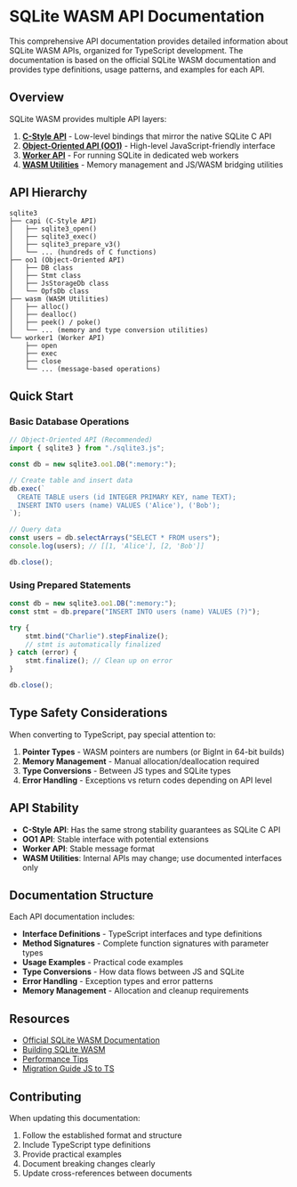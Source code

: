 # SQLite WASM API Documentation

This comprehensive API documentation provides detailed information about SQLite WASM APIs, organized for TypeScript development. The documentation is based on the official SQLite WASM documentation and provides type definitions, usage patterns, and examples for each API.

## Overview

SQLite WASM provides multiple API layers:

1. **[C-Style API](./c-style-api.md)** - Low-level bindings that mirror the native SQLite C API
2. **[Object-Oriented API (OO1)](./oo1-api.md)** - High-level JavaScript-friendly interface
3. **[Worker API](./worker-api.md)** - For running SQLite in dedicated web workers
4. **[WASM Utilities](./wasm-utilities.md)** - Memory management and JS/WASM bridging utilities

## API Hierarchy

```
sqlite3
├── capi (C-Style API)
│   ├── sqlite3_open()
│   ├── sqlite3_exec()
│   ├── sqlite3_prepare_v3()
│   └── ... (hundreds of C functions)
├── oo1 (Object-Oriented API)
│   ├── DB class
│   ├── Stmt class
│   ├── JsStorageDb class
│   └── OpfsDb class
├── wasm (WASM Utilities)
│   ├── alloc()
│   ├── dealloc()
│   ├── peek() / poke()
│   └── ... (memory and type conversion utilities)
└── worker1 (Worker API)
    ├── open
    ├── exec
    ├── close
    └── ... (message-based operations)
```

## Quick Start

### Basic Database Operations

```typescript
// Object-Oriented API (Recommended)
import { sqlite3 } from "./sqlite3.js";

const db = new sqlite3.oo1.DB(":memory:");

// Create table and insert data
db.exec(`
  CREATE TABLE users (id INTEGER PRIMARY KEY, name TEXT);
  INSERT INTO users (name) VALUES ('Alice'), ('Bob');
`);

// Query data
const users = db.selectArrays("SELECT * FROM users");
console.log(users); // [[1, 'Alice'], [2, 'Bob']]

db.close();
```

### Using Prepared Statements

```typescript
const db = new sqlite3.oo1.DB(":memory:");
const stmt = db.prepare("INSERT INTO users (name) VALUES (?)");

try {
    stmt.bind("Charlie").stepFinalize();
    // stmt is automatically finalized
} catch (error) {
    stmt.finalize(); // Clean up on error
}

db.close();
```

## Type Safety Considerations

When converting to TypeScript, pay special attention to:

1. **Pointer Types** - WASM pointers are numbers (or BigInt in 64-bit builds)
2. **Memory Management** - Manual allocation/deallocation required
3. **Type Conversions** - Between JS types and SQLite types
4. **Error Handling** - Exceptions vs return codes depending on API level

## API Stability

-   **C-Style API**: Has the same strong stability guarantees as SQLite C API
-   **OO1 API**: Stable interface with potential extensions
-   **Worker API**: Stable message format
-   **WASM Utilities**: Internal APIs may change; use documented interfaces only

## Documentation Structure

Each API documentation includes:

-   **Interface Definitions** - TypeScript interfaces and type definitions
-   **Method Signatures** - Complete function signatures with parameter types
-   **Usage Examples** - Practical code examples
-   **Type Conversions** - How data flows between JS and SQLite
-   **Error Handling** - Exception types and error patterns
-   **Memory Management** - Allocation and cleanup requirements

## Resources

-   [Official SQLite WASM Documentation](https://sqlite.org/wasm/doc/trunk/api-index.md)
-   [Building SQLite WASM](https://sqlite.org/wasm/doc/trunk/building.md)
-   [Performance Tips](./performance.md)
-   [Migration Guide JS to TS](./migration-guide.md)

## Contributing

When updating this documentation:

1. Follow the established format and structure
2. Include TypeScript type definitions
3. Provide practical examples
4. Document breaking changes clearly
5. Update cross-references between documents
